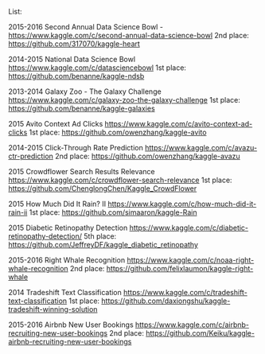 List:

2015-2016 Second Annual Data Science Bowl - https://www.kaggle.com/c/second-annual-data-science-bowl
2nd place: https://github.com/317070/kaggle-heart

2014-2015 National Data Science Bowl https://www.kaggle.com/c/datasciencebowl
1st place: https://github.com/benanne/kaggle-ndsb

2013-2014 Galaxy Zoo - The Galaxy Challenge https://www.kaggle.com/c/galaxy-zoo-the-galaxy-challenge
1st place: https://github.com/benanne/kaggle-galaxies

2015 Avito Context Ad Clicks https://www.kaggle.com/c/avito-context-ad-clicks
1st place: https://github.com/owenzhang/kaggle-avito

2014-2015 Click-Through Rate Prediction https://www.kaggle.com/c/avazu-ctr-prediction
2nd place: https://github.com/owenzhang/kaggle-avazu

2015 Crowdflower Search Results Relevance https://www.kaggle.com/c/crowdflower-search-relevance
1st place: https://github.com/ChenglongChen/Kaggle_CrowdFlower

2015 How Much Did It Rain? II https://www.kaggle.com/c/how-much-did-it-rain-ii
1st place: https://github.com/simaaron/kaggle-Rain

2015 Diabetic Retinopathy Detection https://www.kaggle.com/c/diabetic-retinopathy-detection/
5th place: https://github.com/JeffreyDF/kaggle_diabetic_retinopathy

2015-2016 Right Whale Recognition https://www.kaggle.com/c/noaa-right-whale-recognition
2nd place: https://github.com/felixlaumon/kaggle-right-whale

2014 Tradeshift Text Classification https://www.kaggle.com/c/tradeshift-text-classification
1st place: https://github.com/daxiongshu/kaggle-tradeshift-winning-solution

2015-2016 Airbnb New User Bookings https://www.kaggle.com/c/airbnb-recruiting-new-user-bookings
2nd place: https://github.com/Keiku/kaggle-airbnb-recruiting-new-user-bookings
